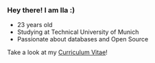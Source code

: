 ### Hey there! I am Ila :)

* 23 years old
* Studying at Technical University of Munich
* Passionate about databases and Open Source

Take a look at my [Curriculum Vitae](https://github.com/ila/Curriculum-Vitae)! 

